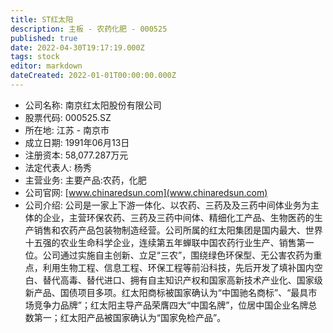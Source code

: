 ```yaml
---
title: ST红太阳
description: 主板 - 农药化肥 - 000525
published: true
date: 2022-04-30T19:17:19.000Z
tags: stock
editor: markdown
dateCreated: 2022-01-01T00:00:00.000Z
---
```


- 公司名称: 南京红太阳股份有限公司
- 股票代码: 000525.SZ
- 所在地: 江苏 - 南京市
- 成立日期: 1991年06月13日
- 注册资本: 58,077.287万元
- 法定代表人: 杨秀
- 主营业务: 主要产品:农药，化肥
- 公司官网: [www.chinaredsun.com](www.chinaredsun.com)
- 公司介绍: 公司是一家上下游一体化、以农药、三药及及三药中间体业务为主体的企业，主营环保农药、三药及三药中间体、精细化工产品、生物医药的生产销售和农药产品包装物制造经营。公司所属的红太阳集团是国内最大、世界十五强的农业生命科学企业，连续第五年蝉联中国农药行业生产、销售第一位。公司通过实施自主创新、立足“三农”，围绕绿色环保型、无公害农药为重点，利用生物工程、信息工程、环保工程等前沿科技，先后开发了填补国内空白、替代高毒、替代进口、拥有自主知识产权和国家高新技术产业化、国家级新产品、国债项目多项。红太阳商标被国家确认为“中国驰名商标”、“最具市场竞争力品牌”；红太阳主导产品荣膺四大“中国名牌”，位居中国企业名牌总数第一；红太阳产品被国家确认为“国家免检产品”。


